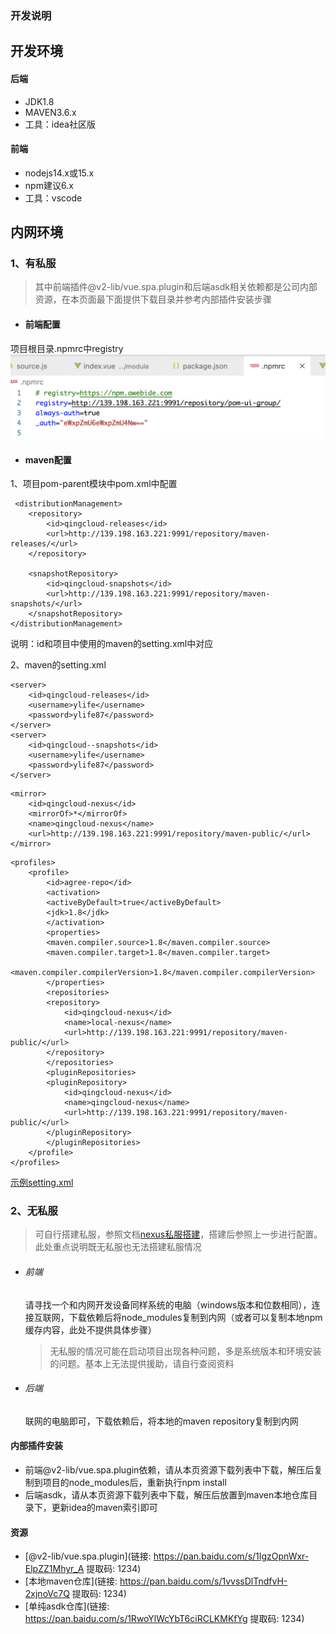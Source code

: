 ### 开发说明

## 开发环境
#### 后端
+ JDK1.8
+ MAVEN3.6.x
+ 工具：idea社区版

#### 前端
+ nodejs14.x或15.x
+ npm建议6.x
+ 工具：vscode

## 内网环境
### 1、有私服
> 其中前端插件@v2-lib/vue.spa.plugin和后端asdk相关依赖都是公司内部资源，在本页面最下面提供下载目录并参考内部插件安装步骤

+ #### 前端配置
项目根目录.npmrc中registry
![配置](imgs/npmrc.jpg)

+ #### maven配置

1、项目pom-parent模块中pom.xml中配置

```
 <distributionManagement>
    <repository>
        <id>qingcloud-releases</id>
        <url>http://139.198.163.221:9991/repository/maven-releases/</url>
    </repository>

    <snapshotRepository>
        <id>qingcloud-snapshots</id>
        <url>http://139.198.163.221:9991/repository/maven-snapshots/</url>
    </snapshotRepository>
</distributionManagement>
```
说明：id和项目中使用的maven的setting.xml中对应

2、maven的setting.xml
```
<server> 
    <id>qingcloud-releases</id>  
    <username>ylife</username>  
    <password>ylife87</password> 
</server>
<server>
    <id>qingcloud--snapshots</id>
    <username>ylife</username>
    <password>ylife87</password>
</server>
```

```
<mirror>
    <id>qingcloud-nexus</id>
    <mirrorOf>*</mirrorOf>
    <name>qingcloud-nexus</name>
    <url>http://139.198.163.221:9991/repository/maven-public/</url>
</mirror>
```

```
<profiles>
    <profile>
        <id>agree-repo</id>
        <activation>
        <activeByDefault>true</activeByDefault>
        <jdk>1.8</jdk>
        </activation>
        <properties>
        <maven.compiler.source>1.8</maven.compiler.source>
        <maven.compiler.target>1.8</maven.compiler.target>
        <maven.compiler.compilerVersion>1.8</maven.compiler.compilerVersion>
        </properties>
        <repositories>
        <repository>
            <id>qingcloud-nexus</id>
            <name>local-nexus</name>
            <url>http://139.198.163.221:9991/repository/maven-public/</url>
        </repository>
        </repositories>
        <pluginRepositories>
        <pluginRepository>
            <id>qingcloud-nexus</id>
            <name>qingcloud-nexus</name>
            <url>http://139.198.163.221:9991/repository/maven-public/</url>
        </pluginRepository>
        </pluginRepositories>
    </profile>
</profiles>
```

[示例setting.xml](micro/resource/setting.md)

### 2、无私服
> 可自行搭建私服，参照文档[nexus私服搭建](devops/nexus.md)，搭建后参照上一步进行配置。  
> 此处重点说明既无私服也无法搭建私服情况

+ ###### 前端
  请寻找一个和内网开发设备同样系统的电脑（windows版本和位数相同），连接互联网，下载依赖后将node_modules复制到内网（或者可以复制本地npm缓存内容，此处不提供具体步骤）
  > 无私服的情况可能在启动项目出现各种问题，多是系统版本和环境安装的问题。基本上无法提供援助，请自行查阅资料
+ ###### 后端
  联网的电脑即可，下载依赖后，将本地的maven repository复制到内网


#### 内部插件安装
+ 前端@v2-lib/vue.spa.plugin依赖，请从本页资源下载列表中下载，解压后复制到项目的node_modules后，重新执行npm install
+ 后端asdk，请从本页资源下载列表中下载，解压后放置到maven本地仓库目录下，更新idea的maven索引即可


#### 资源
+ [@v2-lib/vue.spa.plugin](链接: https://pan.baidu.com/s/1IgzOpnWxr-ElpZZ1Mhyr_A 提取码: 1234)
+ [本地maven仓库](链接: https://pan.baidu.com/s/1vvssDlTndfvH-2xjnoVc7Q 提取码: 1234)
+ [单纯asdk仓库](链接: https://pan.baidu.com/s/1RwoYlWcYbT6ciRCLKMKfYg 提取码: 1234)
